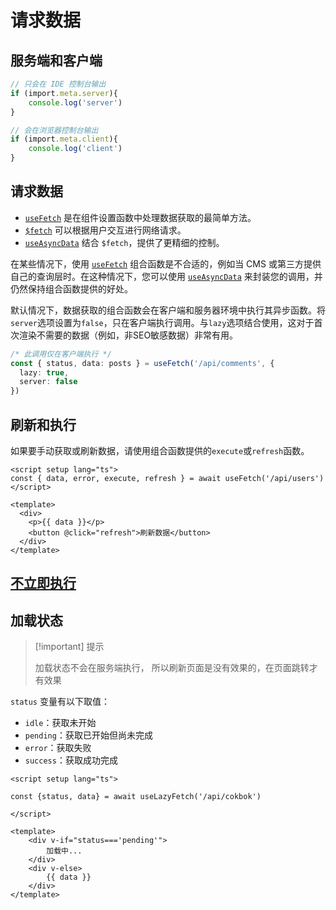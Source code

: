 # 请求数据

## 服务端和客户端

```ts
// 只会在 IDE 控制台输出
if (import.meta.server){
    console.log('server')
}

// 会在浏览器控制台输出
if (import.meta.client){
    console.log('client')
}
```



## 请求数据

- [`useFetch`](https://nuxt.com.cn/docs/api/composables/use-fetch) 是在组件设置函数中处理数据获取的最简单方法。
- [`$fetch`](https://nuxt.com.cn/docs/api/utils/dollarfetch) 可以根据用户交互进行网络请求。
- [`useAsyncData`](https://nuxt.com.cn/docs/api/composables/use-async-data) 结合 `$fetch`，提供了更精细的控制。

在某些情况下，使用 [`useFetch`](https://nuxt.com.cn/docs/api/composables/use-fetch) 组合函数是不合适的，例如当 CMS 或第三方提供自己的查询层时。在这种情况下，您可以使用 [`useAsyncData`](https://nuxt.com.cn/docs/api/composables/use-async-data) 来封装您的调用，并仍然保持组合函数提供的好处。

默认情况下，数据获取的组合函数会在客户端和服务器环境中执行其异步函数。将`server`选项设置为`false`，只在客户端执行调用。与`lazy`选项结合使用，这对于首次渲染不需要的数据（例如，非SEO敏感数据）非常有用。

```ts
/* 此调用仅在客户端执行 */
const { status, data: posts } = useFetch('/api/comments', {
  lazy: true,
  server: false
})
```

## 刷新和执行

如果要手动获取或刷新数据，请使用组合函数提供的`execute`或`refresh`函数。

```vue
<script setup lang="ts">
const { data, error, execute, refresh } = await useFetch('/api/users')
</script>

<template>
  <div>
    <p>{{ data }}</p>
    <button @click="refresh">刷新数据</button>
  </div>
</template>
```



## [不立即执行](https://nuxt.com.cn/docs/getting-started/data-fetching#不立即执行)



## 加载状态

> [!important] 提示
>
> 加载状态不会在服务端执行， 所以刷新页面是没有效果的，在页面跳转才有效果

`status` 变量有以下取值：

- `idle`：获取未开始
- `pending`：获取已开始但尚未完成
- `error`：获取失败
- `success`：获取成功完成

```vue
<script setup lang="ts">
    
const {status, data} = await useLazyFetch('/api/cokbok')

</script>

<template>
    <div v-if="status==='pending'">
        加载中...
    </div>
    <div v-else>
        {{ data }}
    </div>
</template>
```












